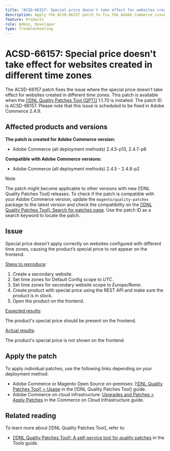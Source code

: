 ```yaml
---
title: "ACSD-66157: Special price doesn't take effect for websites created in different time zones"
description: Apply the ACSD-66157 patch to fix the Adobe Commerce issue where the special price does not take effect for websites created in different time zones.
feature: Products
role: Admin, Developer
type: Troubleshooting
---
```


# ACSD-66157: Special price doesn't take effect for websites created in different time zones

The ACSD-66157 patch fixes the issue where the special price doesn't take effect for websites created in different time zones. This patch is available when the [[!DNL Quality Patches Tool (QPT)]](/help/tools/quality-patches-tool/quality-patches-tool-to-self-serve-quality-patches.md) 1.1.70 is installed. The patch ID is ACSD-66157. Please note that this issue is scheduled to be fixed in Adobe Commerce 2.4.9.

## Affected products and versions

**The patch is created for Adobe Commerce version:**

* Adobe Commerce (all deployment methods) 2.4.5-p13, 2.4.7-p6

**Compatible with Adobe Commerce versions:**

* Adobe Commerce (all deployment methods) 2.4.5 - 2.4.8-p2

>[!NOTE]
>
>The patch might become applicable to other versions with new [!DNL Quality Patches Tool] releases. To check if the patch is compatible with your Adobe Commerce version, update the `magento/quality-patches` package to the latest version and check the compatibility on the [[!DNL Quality Patches Tool]: Search for patches page](https://experienceleague.adobe.com/tools/commerce-quality-patches/index.html). Use the patch ID as a search keyword to locate the patch.

## Issue

Special price doesn't apply correctly on websites configured with different time zones, causing the product’s special price to not appear on the frontend.

<u>Steps to reproduce</u>:

1. Create a secondary website.
1. Set time zones for Default Config scope to *UTC*.
1. Set time zones for secondary website scope to *Europe/Rome*.
1. Create product with special price using the REST API and make sure the product is in stock.
1. Open the product on the frontend.

<u>Expected results</u>:

The product's special price should be present on the frontend.

<u>Actual results</u>:

The product's special price is not shown on the frontend.

## Apply the patch

To apply individual patches, use the following links depending on your deployment method:

* Adobe Commerce or Magento Open Source on-premises: [[!DNL Quality Patches Tool] > Usage](/help/tools/quality-patches-tool/usage.md) in the [!DNL Quality Patches Tool] guide.
* Adobe Commerce on cloud infrastructure: [Upgrades and Patches > Apply Patches](https://experienceleague.adobe.com/docs/commerce-cloud-service/user-guide/develop/upgrade/apply-patches.html) in the Commerce on Cloud Infrastructure guide.

## Related reading

To learn more about [!DNL Quality Patches Tool], refer to:

* [[!DNL Quality Patches Tool]: A self-service tool for quality patches](/help/tools/quality-patches-tool/quality-patches-tool-to-self-serve-quality-patches.md) in the Tools guide.
